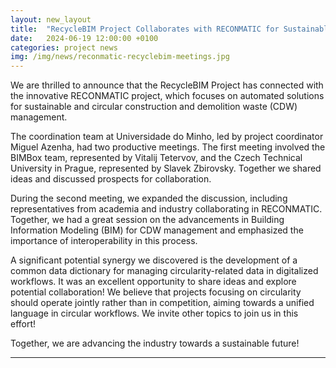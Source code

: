 ```yaml
---
layout: new_layout
title:  "RecycleBIM Project Collaborates with RECONMATIC for Sustainable Construction and Demolition Waste Management"
date:   2024-06-19 12:00:00 +0100
categories: project news
img: /img/news/reconmatic-recyclebim-meetings.jpg
---
```


We are thrilled to announce that the RecycleBIM Project has connected with the innovative RECONMATIC project, which focuses on automated solutions for sustainable and circular construction and demolition waste (CDW) management.

The coordination team at Universidade do Minho, led by project coordinator Miguel Azenha, had two productive meetings. The first meeting involved the BIMBox team, represented by Vitalij Tetervov, and the Czech Technical University in Prague, represented by Slavek Zbirovsky. Together we shared ideas and discussed prospects for collaboration.

During the second meeting, we expanded the discussion, including representatives from academia and industry collaborating in RECONMATIC. Together, we had a great session on the advancements in Building Information Modeling (BIM) for CDW management and emphasized the importance of interoperability in this process.

A significant potential synergy we discovered is the development of a common data dictionary for managing circularity-related data in digitalized workflows. It was an excellent opportunity to share ideas and explore potential collaboration! We believe that projects focusing on circularity should operate jointly rather than in competition, aiming towards a unified language in circular workflows. We invite other topics to join us in this effort!

Together, we are advancing the industry towards a sustainable future!

---


